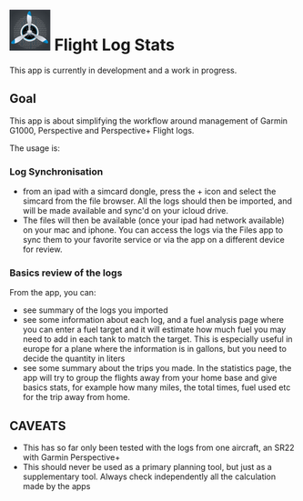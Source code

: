 # ![icon](https://raw.githubusercontent.com/roznet/flightlogstats/main/flightlogstats/Assets.xcassets/AppIcon.appiconset/icon-72.png) Flight Log Stats

This app is currently in development and a work in progress.

## Goal

This app is about simplifying the workflow around management of Garmin G1000, Perspective and Perspective+ Flight logs.

The usage is:

### Log Synchronisation

- from an ipad with a simcard dongle, press the + icon and select the simcard from the file browser. All the logs should then be imported, and will be made available and sync'd on your icloud drive.
- The files will then be available (once your ipad had network available) on your mac and iphone. You can access the logs via the Files app to sync them to your favorite service or via the app on a different device for review.

### Basics review of the logs

From the app, you can:

- see summary of the logs you imported
- see some information about each log, and a fuel analysis page where you can enter a fuel target and it will estimate how much fuel you may need to add in each tank to match the target. This is especially useful in europe for a plane where the information is in gallons, but you need to decide the quantity in liters
- see some summary about the trips you made. In the statistics page, the app will try to group the flights away from your home base and give basics stats, for example how many miles, the total times, fuel used etc for the trip away from home.

## CAVEATS

- This has so far only been tested with the logs from one aircraft, an SR22 with Garmin Perspective+
- This should never be used as a primary planning tool, but just as a supplementary tool. Always check independently all the calculation made by the apps

